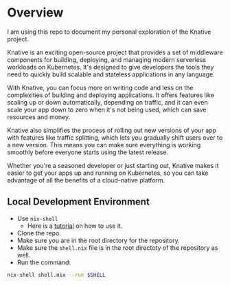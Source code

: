 # Overview

I am using this repo to document my personal exploration of the Knative project.

Knative is an exciting open-source project that provides a set of middleware components for building, deploying, and managing modern serverless workloads on Kubernetes. It's designed to give developers the tools they need to quickly build scalable and stateless applications in any language.

With Knative, you can focus more on writing code and less on the complexities of building and deploying applications. It offers features like scaling up or down automatically, depending on traffic, and it can even scale your app down to zero when it's not being used, which can save resources and money.

Knative also simplifies the process of rolling out new versions of your app with features like traffic splitting, which lets you gradually shift users over to a new version. This means you can make sure everything is working smoothly before everyone starts using the latest release.

Whether you're a seasoned developer or just starting out, Knative makes it easier to get your apps up and running on Kubernetes, so you can take advantage of all the benefits of a cloud-native platform.


## Local Development Environment

- Use `nix-shell`
    - Here is a [tutorial](https://www.youtube.com/watch?v=0ulldVwZiKA&t=586s&pp=ygUDbml4) on how to use it.
- Clone the repo.
- Make sure you are in the root directory for the repository.
- Make sure the `shell.nix` file is in the root directoty of the repository as well.
- Run the command:
```bash
nix-shell shell.nix --run $SHELL
```
